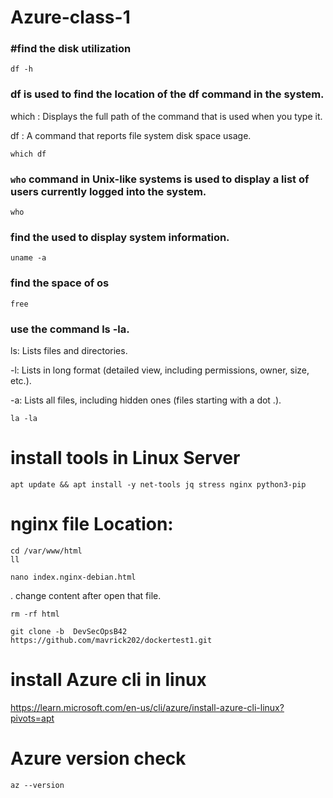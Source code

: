 # Azure-class-1

### #find the disk utilization
```
df -h 
```

###  df is used to find the location of the df command in the system.

which : Displays the full path of the command that is used when you type it.

df : A command that reports file system disk space usage.

```
which df 
```

### `who` command in Unix-like systems is used to display a list of users currently logged into the system.

```
who
```
### find the used to display system information.
```
uname -a
```

### find the space of os
```
free
```

### use the command ls -la.

 ls: Lists files and directories.

-l: Lists in long format (detailed view, including permissions, owner, size, etc.).

-a: Lists all files, including hidden ones (files starting with a dot .).

```
la -la 
```
# install tools in Linux Server
```
apt update && apt install -y net-tools jq stress nginx python3-pip
```

# nginx file Location:

```
cd /var/www/html
ll
```

```
nano index.nginx-debian.html
```
. change content after open that file.

```
rm -rf html
```


```
git clone -b  DevSecOpsB42 https://github.com/mavrick202/dockertest1.git
```
# install Azure cli in linux

https://learn.microsoft.com/en-us/cli/azure/install-azure-cli-linux?pivots=apt

# Azure version check
```
az --version
```
